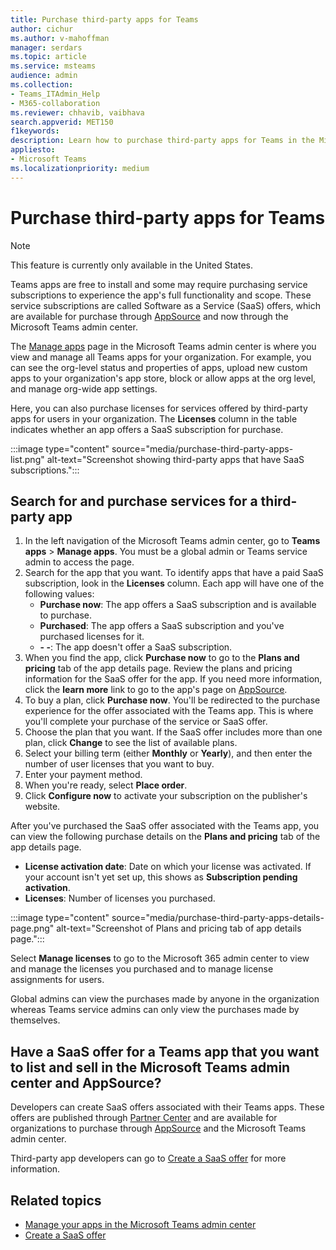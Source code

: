 ```yaml
---
title: Purchase third-party apps for Teams
author: cichur
ms.author: v-mahoffman
manager: serdars
ms.topic: article
ms.service: msteams
audience: admin
ms.collection: 
- Teams_ITAdmin_Help
- M365-collaboration
ms.reviewer: chhavib, vaibhava
search.appverid: MET150
f1keywords: 
description: Learn how to purchase third-party apps for Teams in the Microsoft Teams admin center.
appliesto: 
- Microsoft Teams
ms.localizationpriority: medium
---
```

# Purchase third-party apps for Teams

> [!NOTE]
> This feature is currently only available in the United States.

Teams apps are free to install and some may require purchasing service subscriptions to experience the app's full functionality and scope. These service subscriptions are called Software as a Service (SaaS) offers, which are available for purchase through [AppSource](https://appsource.microsoft.com/) and now through the Microsoft Teams admin center.

The [Manage apps](manage-apps.md) page in the Microsoft Teams admin center is where you view and manage all Teams apps for your organization. For example, you can see the org-level status and properties of apps, upload new custom apps to your organization's app store, block or allow apps at the org level, and manage org-wide app settings.

Here, you can also purchase licenses for services offered by third-party apps for users in your organization. The **Licenses** column in the table indicates whether an app offers a SaaS subscription for purchase.

:::image type="content" source="media/purchase-third-party-apps-list.png" alt-text="Screenshot showing third-party apps that have SaaS subscriptions.":::

## Search for and purchase services for a third-party app

1. In the left navigation of the Microsoft Teams admin center, go to **Teams apps** > **Manage apps**. You must be a global admin or Teams service admin to access the page.
2. Search for the app that you want. To identify apps that have a paid SaaS subscription, look in the **Licenses** column. Each app will have one of the following values:
    - **Purchase now**: The app offers a SaaS subscription and is available to purchase.  
    - **Purchased**: The app offers a SaaS subscription and you've purchased licenses for it.
    - **- -**: The app doesn't offer a SaaS subscription.
3. When you find the app, click **Purchase now** to go to the **Plans and pricing** tab of the app details page. Review the plans and pricing information for the SaaS offer for the app. If you need more information, click the **learn more** link to go to the app's page on [AppSource](https://appsource.microsoft.com/).  
4. To buy a plan, click **Purchase now**. You'll be redirected to the purchase experience for the offer associated with the Teams app. This is where you'll complete your purchase of the service or SaaS offer.
5. Choose the plan that you want. If the SaaS offer includes more than one plan, click **Change** to see the list of available plans.
6. Select your billing term (either **Monthly** or **Yearly**), and then enter the number of user licenses that you want to buy.
7. Enter your payment method.
8. When you're ready, select **Place order**.
9. Click **Configure now** to activate your subscription on the publisher's website.

After you've purchased the SaaS offer associated with the Teams app, you can view the following purchase details on the **Plans and pricing** tab of the app details page.

- **License activation date**: Date on which your license was activated. If your account isn't yet set up, this shows as **Subscription pending activation**.
- **Licenses**: Number of licenses you purchased.

:::image type="content" source="media/purchase-third-party-apps-details-page.png" alt-text="Screenshot of Plans and pricing tab of app details page.":::

Select **Manage licenses** to go to the Microsoft 365 admin center to view and manage the licenses you purchased and to manage license assignments for users.

Global admins can view the purchases made by anyone in the organization whereas Teams service admins can only view the purchases made by themselves.  

## Have a SaaS offer for a Teams app that you want to list and sell in the Microsoft Teams admin center and AppSource?

Developers can create SaaS offers associated with their Teams apps. These offers are published through [Partner Center](https://partner.microsoft.com) and are available for organizations to purchase through [AppSource](https://appsource.microsoft.com/) and the Microsoft Teams admin center.
 
Third-party app developers can go to [Create a SaaS offer](/azure/marketplace/partner-center-portal/create-new-saas-offer) for more information.

## Related topics

- [Manage your apps in the Microsoft Teams admin center](manage-apps.md)
- [Create a SaaS offer](/azure/marketplace/partner-center-portal/create-new-saas-offer)